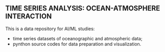 ## TIME SERIES ANALYSIS: OCEAN-ATMOSPHERE INTERACTION

This is a data repository for AI/ML studies:
- time series datasets of oceanographic and atmospheric data;
- pynthon source codes for data preparation and visualization.
